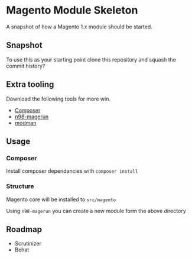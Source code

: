 # Magento Module Skeleton

A snapshot of how a Magento 1.x module should be started.

## Snapshot

To use this as your starting point clone this repository and squash the commit history?

## Extra tooling

Download the following tools for more win.

* [Composer](https://getcomposer.org/)
* [n98-magerun](https://github.com/netz98/n98-magerun)
* [modman](https://github.com/colinmollenhour/modman)


## Usage

### Composer

Install composer dependancies with `composer install`

### Structure

Magento core will be installed to `src/magento`

Using `n98-magerun` you can create a new module form the above directory


## Roadmap

* Scrutinizer
* Behat

